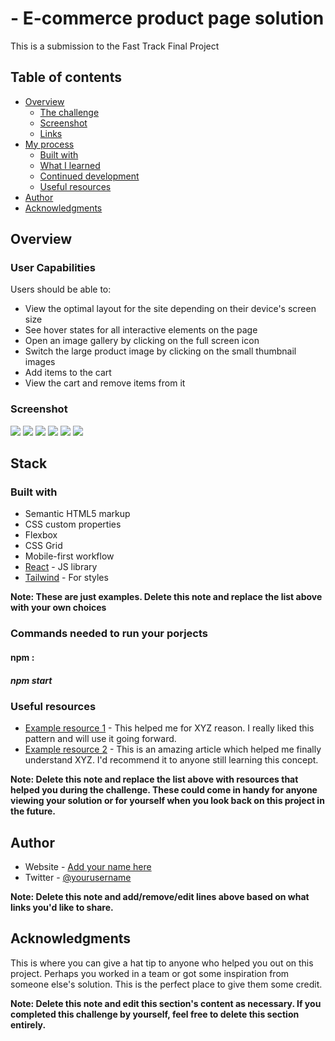 #  - E-commerce product page solution

This is a submission to the Fast Track Final Project

## Table of contents

- [Overview](#overview)
  - [The challenge](#the-challenge)
  - [Screenshot](#screenshot)
  - [Links](#links)
- [My process](#my-process)
  - [Built with](#built-with)
  - [What I learned](#what-i-learned)
  - [Continued development](#continued-development)
  - [Useful resources](#useful-resources)
- [Author](#author)
- [Acknowledgments](#acknowledgments)


## Overview

### User Capabilities

Users should be able to:

- View the optimal layout for the site depending on their device's screen size
- See hover states for all interactive elements on the page
- Open an image gallery by clicking on the full screen icon
- Switch the large product image by clicking on the small thumbnail images
- Add items to the cart
- View the cart and remove items from it

### Screenshot
![](./screenshots/signin.png)
![](./screenshots/signup.png)
![](./screenshots/productsPage.png)
![](./screenshots/cart.png)
![](./screenshots/Screenshot%202022-09-15%20115103.png)
![](./screenshots/Screenshot%202022-09-15%20115307.png)

## Stack

### Built with

- Semantic HTML5 markup
- CSS custom properties
- Flexbox
- CSS Grid
- Mobile-first workflow
- [React](https://reactjs.org/) - JS library
- [Tailwind](https://tailwindui.com/) - For styles

**Note: These are just examples. Delete this note and replace the list above with your own choices**

### Commands needed to run your porjects
#### npm :
#####  npm start


### Useful resources

- [Example resource 1](https://www.example.com) - This helped me for XYZ reason. I really liked this pattern and will use it going forward.
- [Example resource 2](https://www.example.com) - This is an amazing article which helped me finally understand XYZ. I'd recommend it to anyone still learning this concept.

**Note: Delete this note and replace the list above with resources that helped you during the challenge. These could come in handy for anyone viewing your solution or for yourself when you look back on this project in the future.**

## Author

- Website - [Add your name here](https://www.your-site.com)
- Twitter - [@yourusername](https://www.twitter.com/yourusername)

**Note: Delete this note and add/remove/edit lines above based on what links you'd like to share.**

## Acknowledgments

This is where you can give a hat tip to anyone who helped you out on this project. Perhaps you worked in a team or got some inspiration from someone else's solution. This is the perfect place to give them some credit.

**Note: Delete this note and edit this section's content as necessary. If you completed this challenge by yourself, feel free to delete this section entirely.**
